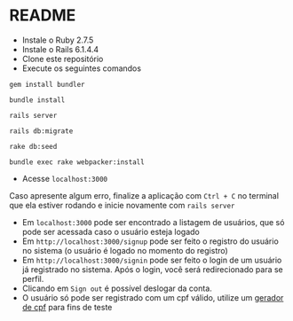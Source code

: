 # README
- Instale o Ruby 2.7.5
- Instale o Rails 6.1.4.4
- Clone este repositório
- Execute os seguintes comandos

```
gem install bundler
```
```
bundle install
```
```
rails server
```
```
rails db:migrate
```
```
rake db:seed
```
```
bundle exec rake webpacker:install
```
- Acesse `localhost:3000`

Caso apresente algum erro, finalize a aplicação com `Ctrl + C` no terminal que ela estiver rodando e inicie novamente com `rails server`

- Em `localhost:3000` pode ser encontrado a listagem de usuários, que só pode ser acessada caso o usuário esteja logado
- Em `http://localhost:3000/signup` pode ser feito o registro do usuário no sistema (o usuário é logado no momento do registro)
- Em `http://localhost:3000/signin` pode ser feito o login de um usuário já registrado no sistema. Após o login, você será redirecionado para se perfil.
- Clicando em `Sign out` é possível deslogar da conta.
- O usuário só pode ser registrado com um cpf válido, utilize um [gerador de cpf](https://www.geradordecpf.org/) para fins de teste
